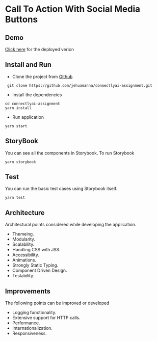 # Call To Action With Social Media Buttons

## Demo

[Click here](https://jehuamanna.github.io/connectlyai-assignment/) for the deployed verion

## Install and Run

- Clone the project from [Github](https://github.com/jehuamanna/connectlyai-assignment)

```console
 git clone https://github.com/jehuamanna/connectlyai-assignment.git
```

- Install the dependencies

```console
cd connectlyai-assignment
yarn install
```

- Run application

```console
yarn start
```

## StoryBook

You can see all the components in Storybook. To run Storybook

```console
yarn storybook
```

## Test

You can run the basic test cases using Storybook itself.

```console
yarn test
```

## Architecture

Architectural points considered while developing the application.

- Themeing.
- Modularity.
- Scalability.
- Handling CSS with JSS.
- Accessibility.
- Animations.
- Strongly Static Typing.
- Component Driven Design.
- Testability.

## Improvements

The following points can be improved or developed

- Logging functionality.
- Extensive support for HTTP calls.
- Performance.
- Internationalization.
- Responsiveness.

